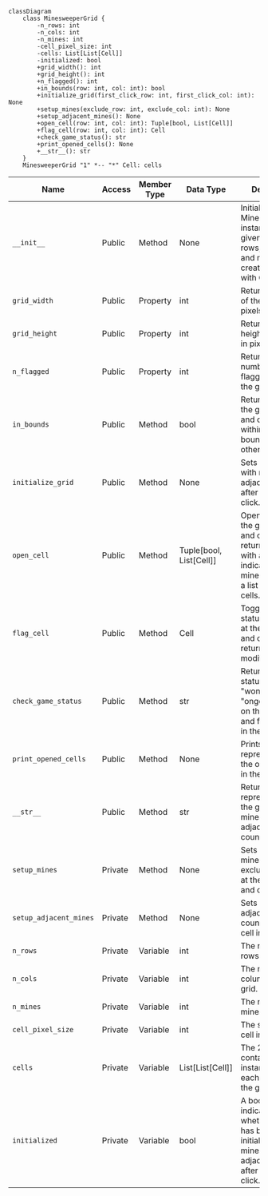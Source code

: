 ```mermaid
classDiagram
    class MinesweeperGrid {
        -n_rows: int
        -n_cols: int
        -n_mines: int
        -cell_pixel_size: int
        -cells: List[List[Cell]]
        -initialized: bool
        +grid_width(): int
        +grid_height(): int
        +n_flagged(): int
        +in_bounds(row: int, col: int): bool
        +initialize_grid(first_click_row: int, first_click_col: int): None
        +setup_mines(exclude_row: int, exclude_col: int): None
        +setup_adjacent_mines(): None
        +open_cell(row: int, col: int): Tuple[bool, List[Cell]]
        +flag_cell(row: int, col: int): Cell
        +check_game_status(): str
        +print_opened_cells(): None
        +__str__(): str
    }
    MinesweeperGrid "1" *-- "*" Cell: cells
```
| Name                   | Access | Member Type | Data Type            | Description                                                                                                                                           |
|------------------------|--------|-------------|----------------------|-------------------------------------------------------------------------------------------------------------------------------------------------------|
| `__init__`             | Public | Method      | None                 | Initializes the MinesweeperGrid instance with the given number of rows, columns, and mines and creates the grid with Cell objects.                    |
| `grid_width`           | Public | Property    | int                  | Returns the width of the grid in pixels.                                                                                                              |
| `grid_height`          | Public | Property    | int                  | Returns the height of the grid in pixels.                                                                                                             |
| `n_flagged`            | Public | Property    | int                  | Returns the number of flagged cells in the grid.                                                                                                      |
| `in_bounds`            | Public | Method      | bool                 | Returns True if the given row and column are within the grid bounds, otherwise False.                                                                 |
| `initialize_grid`      | Public | Method      | None                 | Sets up the grid with mines and adjacent mines after the first click.                                                                                 |
| `open_cell`            | Public | Method      | Tuple[bool, List[Cell]] | Opens the cell at the given row and column and returns a tuple with a boolean indicating if a mine was hit and a list of opened cells.               |
| `flag_cell`            | Public | Method      | Cell                 | Toggles the flag status of the cell at the given row and column and returns the modified cell.                                                        |
| `check_game_status`    | Public | Method      | str                  | Returns the game status as "lost", "won", or "ongoing" based on the opened and flagged cells in the grid.                                             |
| `print_opened_cells`   | Public | Method      | None                 | Prints a textual representation of the opened cells in the grid.                                                                                      |
| `__str__`              | Public | Method      | str                  | Returns a string representation of the grid with mines and adjacent mines count.                                                                      |
| `setup_mines`          | Private| Method      | None                 | Sets up the mines in the grid, excluding the cell at the given row and column.                                                                        |
| `setup_adjacent_mines` | Private| Method      | None                 | Sets up the adjacent mines count for each cell in the grid.                                                                                           |
| `n_rows`               | Private| Variable    | int                  | The number of rows in the grid.                                                                                                                       |
| `n_cols`               | Private| Variable    | int                  | The number of columns in the grid.                                                                                                                    |
| `n_mines`              | Private| Variable    | int                  | The number of mines in the grid.                                                                                                                      |
| `cell_pixel_size`      | Private| Variable    | int                  | The size of each cell in pixels.                                                                                                                      |
| `cells`                | Private| Variable    | List[List[Cell]]     | The 2D list containing Cell instances for each position in the grid.                                                                                  |
| `initialized`          | Private| Variable    | bool                 | A boolean indicating whether the grid has been initialized with mines and adjacent mines after the first click.                                       |

